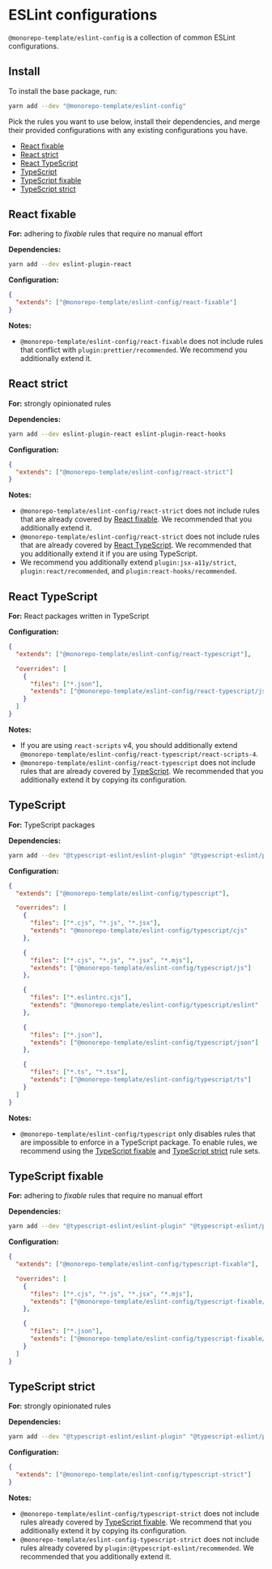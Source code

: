 # ESLint configurations

`@monorepo-template/eslint-config` is a collection of common ESLint
configurations.

## Install

To install the base package, run:

```sh
yarn add --dev "@monorepo-template/eslint-config"
```

Pick the rules you want to use below, install their dependencies, and merge
their provided configurations with any existing configurations you have.

- [React fixable](#react-fixable)
- [React strict](#react-strict)
- [React TypeScript](#react-typescript)
- [TypeScript](#typescript)
- [TypeScript fixable](#typescript-fixable)
- [TypeScript strict](#typescript-strict)

## React fixable

**For:** adhering to _fixable_ rules that require no manual effort

**Dependencies:**

```sh
yarn add --dev eslint-plugin-react
```

**Configuration:**

```json
{
  "extends": ["@monorepo-template/eslint-config/react-fixable"]
}
```

**Notes:**

- `@monorepo-template/eslint-config/react-fixable` does not include rules that
  conflict with `plugin:prettier/recommended`. We recommend you additionally
  extend it.

## React strict

**For:** strongly opinionated rules

**Dependencies:**

```sh
yarn add --dev eslint-plugin-react eslint-plugin-react-hooks
```

**Configuration:**

```json
{
  "extends": ["@monorepo-template/eslint-config/react-strict"]
}
```

**Notes:**

- `@monorepo-template/eslint-config/react-strict` does not include rules that
  are already covered by [React fixable](#react-fixable). We recommended that
  you additionally extend it.
- `@monorepo-template/eslint-config/react-strict` does not include rules that
  are already covered by [React TypeScript](#react-typescript). We recommended
  that you additionally extend it if you are using TypeScript.
- We recommend you additionally extend `plugin:jsx-a11y/strict`,
  `plugin:react/recommended`, and `plugin:react-hooks/recommended`.

## React TypeScript

**For:** React packages written in TypeScript

**Configuration:**

```json
{
  "extends": ["@monorepo-template/eslint-config/react-typescript"],

  "overrides": [
    {
      "files": ["*.json"],
      "extends": ["@monorepo-template/eslint-config/react-typescript/json"]
    }
  ]
}
```

**Notes:**

- If you are using `react-scripts` v4, you should additionally extend
  `@monorepo-template/eslint-config/react-typescript/react-scripts-4`.
- `@monorepo-template/eslint-config/react-typescript` does not include rules
  that are already covered by [TypeScript](#typescript). We recommended that you
  additionally extend it by copying its configuration.

## TypeScript

**For:** TypeScript packages

**Dependencies:**

```sh
yarn add --dev "@typescript-eslint/eslint-plugin" "@typescript-eslint/parser"
```

**Configuration:**

```json
{
  "extends": ["@monorepo-template/eslint-config/typescript"],

  "overrides": [
    {
      "files": ["*.cjs", "*.js", "*.jsx"],
      "extends": "@monorepo-template/eslint-config/typescript/cjs"
    },

    {
      "files": ["*.cjs", "*.js", "*.jsx", "*.mjs"],
      "extends": ["@monorepo-template/eslint-config/typescript/js"]
    },

    {
      "files": ["*.eslintrc.cjs"],
      "extends": "@monorepo-template/eslint-config/typescript/eslint"
    },

    {
      "files": ["*.json"],
      "extends": ["@monorepo-template/eslint-config/typescript/json"]
    },

    {
      "files": ["*.ts", "*.tsx"],
      "extends": ["@monorepo-template/eslint-config/typescript/ts"]
    }
  ]
}
```

**Notes:**

- `@monorepo-template/eslint-config/typescript` only disables rules that are
  impossible to enforce in a TypeScript package. To enable rules, we recommend
  using the [TypeScript fixable](#typescript-fixable) and
  [TypeScript strict](#typescript-strict) rule sets.

## TypeScript fixable

**For:** adhering to _fixable_ rules that require no manual effort

**Dependencies:**

```sh
yarn add --dev "@typescript-eslint/eslint-plugin" "@typescript-eslint/parser"
```

**Configuration:**

```json
{
  "extends": ["@monorepo-template/eslint-config/typescript-fixable"],

  "overrides": [
    {
      "files": ["*.cjs", "*.js", "*.jsx", "*.mjs"],
      "extends": ["@monorepo-template/eslint-config/typescript-fixable/js"]
    },

    {
      "files": ["*.json"],
      "extends": ["@monorepo-template/eslint-config/typescript-fixable/json"]
    }
  ]
}
```

## TypeScript strict

**For:** strongly opinionated rules

**Dependencies:**

```sh
yarn add --dev "@typescript-eslint/eslint-plugin" "@typescript-eslint/parser"
```

**Configuration:**

```json
{
  "extends": ["@monorepo-template/eslint-config/typescript-strict"]
}
```

**Notes:**

- `@monorepo-template/eslint-config/typescript-strict` does not include rules
  already covered by [TypeScript fixable](#typescript-fixable). We recommend
  that you additionally extend it by copying its configuration.
- `@monorepo-template/eslint-config-typescript-strict` does not include rules
  already covered by `plugin:@typescript-eslint/recommended`. We recommended
  that you additionally extend it.

